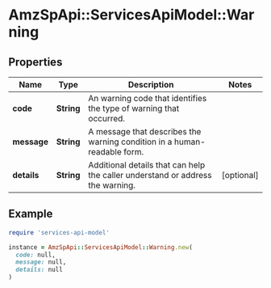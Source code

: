 # AmzSpApi::ServicesApiModel::Warning

## Properties

| Name | Type | Description | Notes |
| ---- | ---- | ----------- | ----- |
| **code** | **String** | An warning code that identifies the type of warning that occurred. |  |
| **message** | **String** | A message that describes the warning condition in a human-readable form. |  |
| **details** | **String** | Additional details that can help the caller understand or address the warning. | [optional] |

## Example

```ruby
require 'services-api-model'

instance = AmzSpApi::ServicesApiModel::Warning.new(
  code: null,
  message: null,
  details: null
)
```

